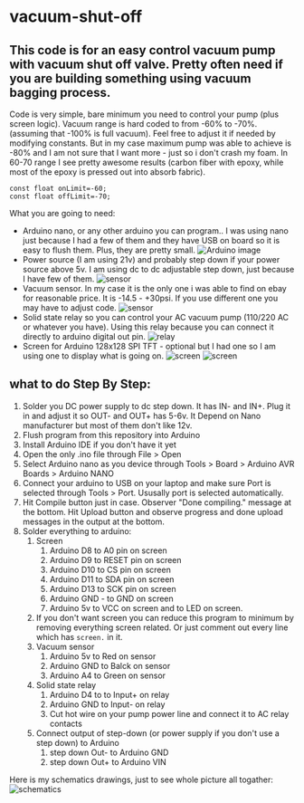 # vacuum-shut-off

## This code is for an easy control vacuum pump with vacuum shut off valve. Pretty often need if you are building something using vacuum bagging process.

Code is very simple, bare minimum you need to control your pump (plus screen logic). Vacuum range is hard coded to from -60% to -70%. (assuming that -100% is full vacuum). Feel free to adjust it if needed by modifying constants. But in my case maximum pump was able to achieve is -80% and I am not sure that I want more - just so i don't crash my foam. In 60-70 range I see pretty awesome results (carbon fiber with epoxy, while most of the epoxy is pressed out into absorb fabric). 
```
const float onLimit=-60;
const float offLimit=-70;
```

What you are going to need:
- Arduino nano, or any other arduino you can program.. I was using nano just because I had a few of them and they have USB on board so it is easy to flush them. Plus, they are pretty small.
![Arduino image](/images/arduino.jpg)
- Power source (I am using 21v) and probably step down if your power source above 5v. I am using dc to dc adjustable step down, just because I have few of them.
![sensor](/images/stepdown.jpg)
- Vacuum sensor. In my case it is the only one i was able to find on ebay for reasonable price. It is -14.5 - +30psi. If you use different one you may have to adjust code.
![sensor](/images/sensor.jpg)
- Solid state relay so you can control your AC vacuum pump (110/220 AC or whatever you have). Using this relay because you can connect it directly to arduino digital out pin.
![relay](/images/relay.jpg)
- Screen for Arduino 128x128 SPI TFT - optional but I had one so I am using one to display what is going on.
![screen](/images/screen.jpg) ![screen](/images/screen1.jpg)

## what to do Step By Step:

1. Solder you DC power supply to dc step down. It has IN- and IN+. Plug it in and adjust it so OUT- and OUT+ has 5-6v. It Depend on Nano manufacturer but most of them don't like 12v.
1. Flush program from this repository into Arduino
  1. Install Arduino IDE if you don't have it yet
  1. Open the only .ino file through File > Open
  1. Select Arduino nano as you device through Tools > Board > Arduino AVR Boards > Arduino NANO
  1. Connect your arduino to USB on your laptop and make sure Port is selected through Tools > Port. Ususally port is selected automatically.
  1. Hit Compile button just in case. Observer "Done compiling." message at the bottom. Hit Upload button and observe progress and done upload messages in the output at the bottom. 
1. Solder everything to arduino:
   1. Screen
      1. Arduino D8 to A0 pin on screen
      1. Arduino D9 to RESET pin on screen 
      1. Arduino D10 to CS pin on screen
      1. Arduino D11 to SDA pin on screen
      1. Arduino D13 to SCK pin on screen
      1. Arduino GND - to GND on screen
      1. Arduino 5v to VCC on screen and to LED on screen. 
   1. If you don't want screen you can reduce this program to minimum by removing everything screen related. Or just comment out every line which has `screen.` in it.
   1. Vacuum sensor
      1. Arduino 5v to Red on sensor
      1. Arduino GND to Balck on sensor
      1. Arduino A4 to Green on sensor
   1. Solid state relay
      1. Arduino D4 to to Input+ on relay
      1. Arduino GND to Input- on relay
      1. Cut hot wire on your pump power line and connect it to AC relay contacts
   1. Connect output of step-down (or power supply if you don't use a step down) to Arduino
      1. step down Out- to Arduino GND
      2. step down Out+ to Arduino VIN

Here is my schematics drawings, just to see whole picture all togather:
![schematics](/images/schematics.jpg)
        
